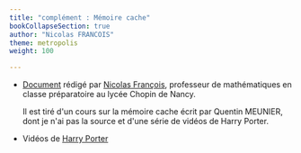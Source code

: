 ```yaml
---
title: "complément : Mémoire cache"
bookCollapseSection: true
author: "Nicolas FRANCOIS"
theme: metropolis
weight: 100

---
```



* [Document](/uploads/docnsitale/composants/cache.pdf) rédigé par [Nicolas François](http://nicolas.francois.free.fr/), professeur de mathématiques en classe préparatoire au lycée Chopin de Nancy.

    Il est tiré d'un cours sur la mémoire cache écrit par Quentin MEUNIER, dont
    je n'ai pas la source et d'une série de vidéos de Harry Porter.
* Vidéos de [Harry Porter](https://www.youtube.com/playlist?list=PLbtzT1TYeoMgJ4NcWFuXpnF24fsiaOdGq)





